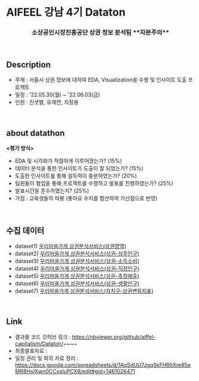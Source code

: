 # AIFEEL 강남 4기 Dataton

<h3 align="center"> 소상공인시장진흥공단 상권 정보 분석팀 **자본주의** </h3>

<br>

## Description

- 주제 : 서울시 상권 정보에 대하여 EDA, Visualization을 수행 및 인사이트 도출 프로젝트
- 일정 : '22.05.30(월) ~ '22.06.03(금)
- 인원 : 진샛별, 유재연, 지정용


<br>

## about datathon
**<평가 방식>** 

- EDA 및 시각화가 적절하게 이루어졌는가? (15%)
- 데이터 분석을 통한 인사이트가 도출이 잘 되었는가? (15%)
- 도출한 인사이트를 통해 설득력이 충분하였는가? (20%)
- 팀원들이 협업을 통해 프로젝트를 수행하고 발표를 진행하였는가? (25%)
- 발표시간을 준수하였는지? (25%)
- 가점 : 교육생들의 따봉 (좋아요 수치를 합산하여 가산점으로 반영)

<br>

## 수집 데이터

- dataset1) [우리마을가게 상권분석서비스(상권영역)](https://data.seoul.go.kr/dataList/OA-15560/S/1/datasetView.do)
- dataset2) [우리마을가게 상권분석서비스(상권-상주인구)](https://data.seoul.go.kr/dataList/OA-15584/S/1/datasetView.do#)
- dataset3) [우리마을가게 상권분석서비스(상권-소득소비)](https://data.seoul.go.kr/dataList/OA-21278/S/1/datasetView.do)
- dataset4) [우리마을가게 상권분석서비스(상권-직장인구)](https://data.seoul.go.kr/dataList/OA-15569/S/1/datasetView.do)
- dataset5) [우리마을가게 상권분석서비스(상권-추정매출)](https://data.seoul.go.kr/dataList/OA-15572/S/1/datasetView.do)
- dataset6) [우리마을가게 상권분석서비스(상권-생활인구)](https://data.seoul.go.kr/dataList/OA-15568/S/1/datasetView.do)
- dataset7) [우리마을가게 상권분석서비스(자치구-상권변화지표)](https://data.seoul.go.kr/dataList/OA-15567/S/1/datasetView.do)


<br>

## Link
- 결과물 코드 깃허브 링크 : https://nbviewer.org/github/aiffel-capitalism/Dataton/~~~~
- 최종발표자료 : 
- 일정 관리 및 회의 자료 정리 : https://docs.google.com/spreadsheets/d/1AqSdUU7JgqSkFH6ltXre85eMR8HsIXwn0CCvsIuPCX8/edit#gid=1461026471
